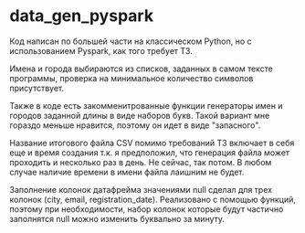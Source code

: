 # data_gen_pyspark

Код написан по большей части на классическом Python, но с использованием Pyspark, как того требует ТЗ.

Имена и города выбираются из списков, заданных в самом тексте программы, проверка на минимальное количество символов присутствует.

Также в коде есть закомменитрованные функции генераторы имен и городов заданной длины  в виде наборов букв. Такой вариант мне гораздо меньше нравится, поэтому он идет в виде "запасного".

Название итогового файла CSV помимо требований ТЗ включает в себя еще и время создания т.к. я предположил, что генерация файла может проходить и несколько раз в день. Не сейчас, так потом. В любом случае наличие времени в имени файла лаишним не будет. 

Заполнение колонок датафрейма значениями null сделал для трех колонок (city, email, registration_date). Реализовано с помощью функций, поэтому при необходимости, набор колонок которые будут частично заполнятся null можно изменить буквально за минуту.

